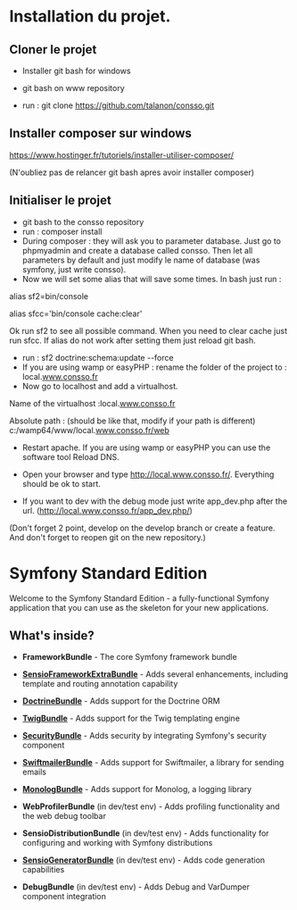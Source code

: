 Installation du projet.
========================
Cloner le projet
------------------------
* Installer git bash for windows

* git bash on www repository

* run :  git clone https://github.com/talanon/consso.git

Installer composer sur windows
-------------------------------

https://www.hostinger.fr/tutoriels/installer-utiliser-composer/

(N'oubliez pas de relancer git bash apres avoir installer composer)

Initialiser le projet
-------------------------

* git bash to the consso repository
* run : composer install
* During composer : they will ask you to parameter database. Just go to phpmyadmin and create a database called consso. Then let all parameters by default and just modify le name of database (was symfony, just write consso).
* Now we will set some alias that will save some times. In bash just run :

alias sf2=bin/console

alias sfcc='bin/console cache:clear'

Ok run sf2 to see all possible command.
When you need to clear cache just run sfcc.
If alias do not work after setting them just reload git bash.

* run : sf2 doctrine:schema:update --force
* If you are using wamp or easyPHP : rename the folder of the project to : local.www.consso.fr
* Now go to localhost and add a virtualhost.

Name of the virtualhost :local.www.consso.fr

Absolute path : (should be like that, modify if your path is different) c:/wamp64/www/local.www.consso.fr/web

* Restart apache. If you are using wamp or easyPHP you can use the software tool Reload DNS.

* Open your browser and type http://local.www.consso.fr/. Everything should be ok to start.

* If you want to dev with the debug mode just write app_dev.php after the url. (http://local.www.consso.fr/app_dev.php/)

(Don't forget 2 point, develop on the develop branch or create a feature. And don't forget to reopen git on the new repository.)

Symfony Standard Edition
========================

Welcome to the Symfony Standard Edition - a fully-functional Symfony
application that you can use as the skeleton for your new applications.

What's inside?
--------------

  * **FrameworkBundle** - The core Symfony framework bundle

  * [**SensioFrameworkExtraBundle**][6] - Adds several enhancements, including
    template and routing annotation capability

  * [**DoctrineBundle**][7] - Adds support for the Doctrine ORM

  * [**TwigBundle**][8] - Adds support for the Twig templating engine

  * [**SecurityBundle**][9] - Adds security by integrating Symfony's security
    component

  * [**SwiftmailerBundle**][10] - Adds support for Swiftmailer, a library for
    sending emails

  * [**MonologBundle**][11] - Adds support for Monolog, a logging library

  * **WebProfilerBundle** (in dev/test env) - Adds profiling functionality and
    the web debug toolbar

  * **SensioDistributionBundle** (in dev/test env) - Adds functionality for
    configuring and working with Symfony distributions

  * [**SensioGeneratorBundle**][13] (in dev/test env) - Adds code generation
    capabilities

  * **DebugBundle** (in dev/test env) - Adds Debug and VarDumper component
    integration


[1]:  https://symfony.com/doc/3.2/setup.html
[6]:  https://symfony.com/doc/current/bundles/SensioFrameworkExtraBundle/index.html
[7]:  https://symfony.com/doc/3.2/doctrine.html
[8]:  https://symfony.com/doc/3.2/templating.html
[9]:  https://symfony.com/doc/3.2/security.html
[10]: https://symfony.com/doc/3.2/email.html
[11]: https://symfony.com/doc/3.2/logging.html
[12]: https://symfony.com/doc/3.2/assetic/asset_management.html
[13]: https://symfony.com/doc/current/bundles/SensioGeneratorBundle/index.html
